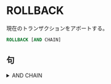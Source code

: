 # ROLLBACK

現在のトランザクションをアボートする。

```sql
ROLLBACK [AND CHAIN]
```

## 句

<details><summary>AND CHAIN</summary>

ロールバックした直後に同じトランザクション特性で

新たにトランザクションを開始する。

```sql
AND CHAIN
```

</details>
